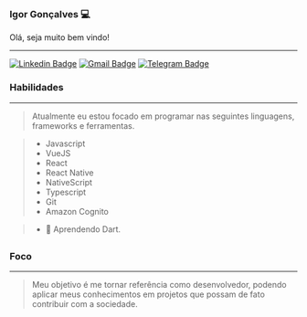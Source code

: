 ### Igor Gonçalves 💻
<p>Olá, seja muito bem vindo! </p>

------------

[![Linkedin Badge](https://img.shields.io/badge/-LinkedIn-0096c7?style=for-the-badge&logo=Linkedin&logoColor=white&link=https:https://https://www.linkedin.com/in/igor-gon%C3%A7alves-0019751aa//)](https://https://www.linkedin.com/in/igor-gon%C3%A7alves-0019751aa//)
[![Gmail Badge](https://img.shields.io/badge/-Gmail-ef233c?style=for-the-badge&logo=Gmail&logoColor=white&link=mailto:p.augusto.rib@gmail.com)](mailto:p.augusto.rib@gmail.com)
[![Telegram Badge](https://img.shields.io/badge/-Telegram-0096c7?style=for-the-badge&logo=Telegram&logoColor=white&link=https:https://t.me/pedr0735)](https://t.me/pedr0735)



### Habilidades
------------

> Atualmente eu estou focado em programar nas seguintes linguagens, frameworks e ferramentas.

> - Javascript
> - VueJS
> - React
> - React Native
> - NativeScript
> - Typescript
> - Git
> - Amazon Cognito

> - 🌱  Aprendendo Dart.

##

### Foco
------------

> Meu objetivo é me tornar referência como desenvolvedor, podendo aplicar meus conhecimentos em projetos que possam de fato contribuir com a sociedade.
